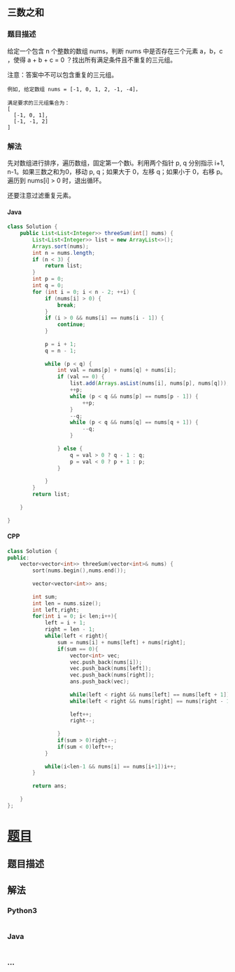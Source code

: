 ## 三数之和
### 题目描述

给定一个包含 n 个整数的数组 nums，判断 nums 中是否存在三个元素 a，b，c ，使得 a + b + c = 0 ？找出所有满足条件且不重复的三元组。

注意：答案中不可以包含重复的三元组。
```
例如, 给定数组 nums = [-1, 0, 1, 2, -1, -4]，

满足要求的三元组集合为：
[
  [-1, 0, 1],
  [-1, -1, 2]
]
```

### 解法
先对数组进行排序，遍历数组，固定第一个数i。利用两个指针 p, q 分别指示 i+1, n-1。如果三数之和为0，移动 p, q；如果大于 0，左移 q；如果小于 0，右移 p。遍历到 nums[i] > 0 时，退出循环。

还要注意过滤重复元素。

#### Java

```java
class Solution {
    public List<List<Integer>> threeSum(int[] nums) {
        List<List<Integer>> list = new ArrayList<>();
        Arrays.sort(nums);
        int n = nums.length;
        if (n < 3) {
            return list;
        }
        int p = 0;
        int q = 0;
        for (int i = 0; i < n - 2; ++i) {
            if (nums[i] > 0) {
                break;
            }
            if (i > 0 && nums[i] == nums[i - 1]) {
                continue;
            }
            
            p = i + 1;
            q = n - 1;
            
            while (p < q) {
                int val = nums[p] + nums[q] + nums[i];
                if (val == 0) {
                    list.add(Arrays.asList(nums[i], nums[p], nums[q]));
                    ++p;
                    while (p < q && nums[p] == nums[p - 1]) {
                        ++p;
                    }
                    --q;
                    while (p < q && nums[q] == nums[q + 1]) {
                        --q;
                    }
                    
                } else {
                    q = val > 0 ? q - 1 : q;
                    p = val < 0 ? p + 1 : p;
                }
                
            }  
        }
        return list;
        
    }
    
}
```

#### CPP

```CPP
class Solution {
public:
    vector<vector<int>> threeSum(vector<int>& nums) {
        sort(nums.begin(),nums.end());
        
        vector<vector<int>> ans;
        
        int sum;
        int len = nums.size();
        int left,right;
        for(int i = 0; i< len;i++){
            left = i + 1;
            right = len - 1;
            while(left < right){
                sum = nums[i] + nums[left] + nums[right];
                if(sum == 0){
                    vector<int> vec;
                    vec.push_back(nums[i]);
                    vec.push_back(nums[left]);
                    vec.push_back(nums[right]);
                    ans.push_back(vec);
                    
                    while(left < right && nums[left] == nums[left + 1])left++;
                    while(left < right && nums[right] == nums[right - 1])right--;
                    
                    left++;
                    right--;
                    
                }
                if(sum > 0)right--;
                if(sum < 0)left++;
            }
            
            while(i<len-1 && nums[i] == nums[i+1])i++;
        }
        
        return ans;
        
    }
};
```

# [题目](这里是题目链接，如：https://leetcode-cn.com/problems/shu-zu-zhong-zhong-fu-de-shu-zi-lcof/)

## 题目描述
<!-- 这里写题目描述 -->


## 解法
<!-- 这里可写通用的实现逻辑 -->


### Python3
<!-- 这里可写当前语言的特殊实现逻辑 -->

```python

```

### Java
<!-- 这里可写当前语言的特殊实现逻辑 -->

```java

```

### ...
```

```
